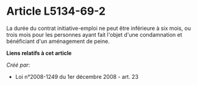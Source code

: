 # Article L5134-69-2

La durée du contrat initiative-emploi ne peut être inférieure à six mois, ou trois mois pour les personnes ayant fait l'objet
d'une condamnation et bénéficiant d'un aménagement de peine.

**Liens relatifs à cet article**

_Créé par_:

  - Loi n°2008-1249 du 1er décembre 2008 - art. 23
